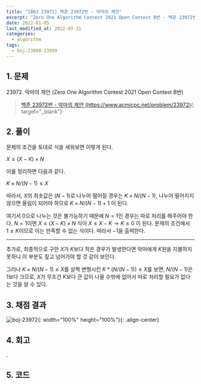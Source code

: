 ```yaml
---
title: "[BOJ 23972] 백준 23972번 - 악마의 제안"
excerpt: "Zero One Algorithm Contest 2021 Open Contest B번 - 백준 23972번 악마의 제안 풀이"
date: 2022-01-05
last_modified_at: 2022-03-31
categories:
  - algorithm
tags:
  - boj-23000-23999
---
```


## 1. 문제
$23972$. 악마의 제안 (Zero One Algorithm Contest 2021 Open Contest B번)

> [백준 23972번 - 악마의 제안 (https://www.acmicpc.net/problem/23972)](https://www.acmicpc.net/problem/23972){: target="_blank"}

## 2. 풀이

문제의 조건을 토대로 식을 세워보면 이렇게 된다.

$X\leq (X - K) \times N$

이를 정리하면 다음과 같다.

$K \times N / (N - 1)\leq X$

따라서, $X$의 최솟값은 $(N-1)$로 나누어 떨어질 경우는 $K \times N / (N - 1)$, 나누어 떨어지지 않으면 올림이 되어야 하므로 $K \times N / (N - 1) + 1$ 이 된다.

여기서 $0$으로 나누는 것은 불가능하기 때문에 $N=1$인 경우는 따로 처리를 해주어야 한다. $N=1$이면 $X\leq (X - K) \times N$ 식이 $X\leq X - K \rightarrow K \leq 0$ 이 된다. 문제의 조건에서 $1\leq K$이므로 이는 만족할 수 없는 식이다. 따라서 $-1$을 출력한다.

---

추가로, 최종적으로 구한 $X$가 $K$보다 작은 경우가 발생한다면 악마에게 $K$원을 지불하지 못하니 이 부분도 짚고 넘어가야 할 것 같이 보인다. 

그러나 $K \times N / (N - 1)\leq X$를 살짝 변형시킨 $K * (N / (N - 1))\leq X$를 보면, $N / (N - 1)$은 $1$보다 크므로, $X$가 무조건 $K$보다 큰 값이 나올 수밖에 없어서 따로 처리할 필요가 없다는 것을 알 수 있다.

## 3. 채점 결과

![boj-23972](https://user-images.githubusercontent.com/30232837/160996227-2aed0173-7aac-416f-b713-ca35b64593e2.png "boj-23972"){: width="100%" height="100%"}{: .align-center}

## 4. 회고

.

## 5. 코드

<script src="https://gist.github.com/BurningFalls/96cec323bccd18492f413041480713c0.js"></script>
